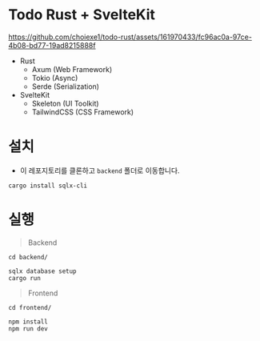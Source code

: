 # Todo Rust + SvelteKit

https://github.com/choiexe1/todo-rust/assets/161970433/fc96ac0a-97ce-4b08-bd77-19ad8215888f

- Rust
  - Axum (Web Framework)
  - Tokio (Async)
  - Serde (Serialization)
- SvelteKit
  - Skeleton (UI Toolkit)
  - TailwindCSS (CSS Framework)

# 설치

- 이 레포지토리를 클론하고 `backend` 폴더로 이동합니다.

```
cargo install sqlx-cli
```

# 실행

> Backend

```
cd backend/

sqlx database setup
cargo run
```

> Frontend

```
cd frontend/

npm install
npm run dev
```
